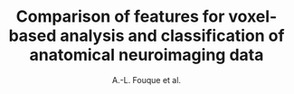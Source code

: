 ---
author: A.-L. Fouque et al.
title: Comparison of features for voxel-based analysis and classification of anatomical neuroimaging data
year: 2013
type: inproceedings
doi: 10.1109/PRNI.2013.55
booktitle: Proceedings - 2013 3rd International Workshop on Pattern Recognition in Neuroimaging, PRNI 2013
team: yes
---